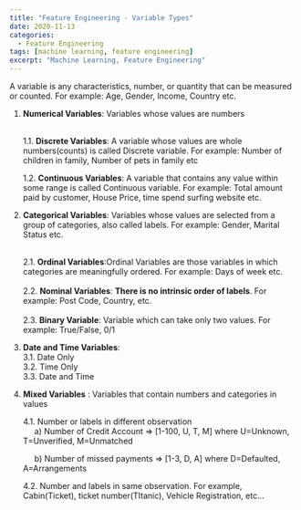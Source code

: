 ```yaml
---
title: "Feature Engineering - Variable Types"
date: 2020-11-13
categories:
  - Feature Engineering
tags: [machine learning, feature engineering]
excerpt: "Machine Learning, Feature Engineering"
---
```


A variable is any characteristics, number, or quantity that can be measured or counted. For example: Age, Gender, Income, Country etc.

1. **Numerical Variables**: Variables whose values are numbers <br> <br>
    
    1.1. **Discrete Variables**: A variable whose values are whole numbers(counts) is called Discrete variable. For example: Number of children in family, Number of pets in family etc
    
    1.2. **Continuous Variables**: A variable that contains any value within some range is called Continuous variable. For example: Total amount paid by customer, House Price, time spend surfing website etc.

2. **Categorical Variables**: Variables whose values are selected from a group of categories, also called labels. For example: Gender, Marital Status etc. <br> <br>
   
    2.1. **Ordinal Variables**:Ordinal Variables are those variables in which categories are meaningfully ordered. For example: Days of week etc. <br><br>
    2.2. **Nominal Variables**: **There is no intrinsic order of labels**. For example: Post Code, Country, etc. <br><br>
    2.3. **Binary Variable**: Variable which can take only two values. For example: True/False, 0/1

3. **Date and Time Variables**: <br>
    3.1. Date Only <br>
    3.2. Time Only <br>
    3.3. Date and Time <br>

4. **Mixed Variables** : Variables that contain numbers and categories in values<br>

    4.1. Number or labels in different observation <br>
    &nbsp;&nbsp;&nbsp;&nbsp; a) Number of Credit Account => [1-100, U, T, M] where U=Unknown, T=Unverified, M=Unmatched <br>

    &nbsp;&nbsp;&nbsp;&nbsp; b) Number of missed payments => [1-3, D, A] where D=Defaulted, A=Arrangements <br>

    4.2. Number and labels in same observation. For example, Cabin(Ticket), ticket number(TItanic), Vehicle Registration, etc...





